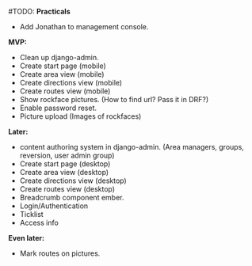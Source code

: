 #TODO:
__Practicals__
- Add Jonathan to management console.

__MVP:__
- Clean up django-admin.
- Create start page (mobile)
- Create area view (mobile)
- Create directions view (mobile)
- Create routes view (mobile)
- Show rockface pictures. (How to find url? Pass it in DRF?)
- Enable password reset.
- Picture upload (Images of rockfaces)

__Later:__
- content authoring system in django-admin. (Area managers, groups, reversion, user admin group)
- Create start page (desktop)
- Create area view (desktop)
- Create directions view (desktop)
- Create routes view (desktop)
- Breadcrumb component ember.
- Login/Authentication
- Ticklist
- Access info


__Even later:__
- Mark routes on pictures.
